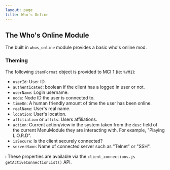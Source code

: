 ```yaml
---
layout: page
title: Who's Online
---
```

## The Who's Online Module
The built in `whos_online` module provides a basic who's online mod.

### Theming
The following `itemFormat` object is provided to MCI 1 (ie: `%VM1`):
* `userId`: User ID.
* `authenticated`: boolean if the client has a logged in user or not.
* `userName`: Login username.
* `node`: Node ID the user is connected to.
* `timeOn`: A human friendly amount of time the user has been online.
* `realName`: User's real name.
* `location`: User's location.
* `affiliation` or `affils`: Users affiliations.
* `action`: Current action/view in the system taken from the `desc` field of the current MenuModule they are interacting with. For example, "Playing L.O.R.D".
* `isSecure`: Is the client securely connected?
* `serverName`: Name of connected server such as "Telnet" or "SSH".

:information_source: These properties are available via the `client_connections.js` `getActiveConnectionList()` API.

